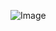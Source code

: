 ![Image](https://github.com/Uf3tSLDl5wlD/exalar-proj9zF6OqEJIlIP/assets/166164036/a987866d-668d-494a-885d-b00a77cb1ee4)



